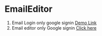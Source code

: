 # EmailEditor

1. Email Login only google signin <a href="https://noolichandana1264.github.io/EmailEditor/">Demo Link</a>
2. Email editor only Google signin <a href="http://github.com/noolichandana1264/EmailEditor/">Click here</a>

